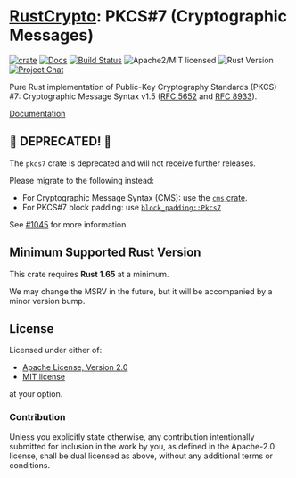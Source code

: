 # [RustCrypto]: PKCS#7 (Cryptographic Messages)

[![crate][crate-image]][crate-link]
[![Docs][docs-image]][docs-link]
[![Build Status][build-image]][build-link]
![Apache2/MIT licensed][license-image]
![Rust Version][rustc-image]
[![Project Chat][chat-image]][chat-link]

Pure Rust implementation of Public-Key Cryptography Standards (PKCS) #7:
Cryptographic Message Syntax v1.5 ([RFC 5652] and [RFC 8933]).

[Documentation][docs-link]

## 🚨 DEPRECATED! 🚨

The `pkcs7` crate is deprecated and will not receive further releases.

Please migrate to the following instead:

- For Cryptographic Message Syntax (CMS): use the [`cms` crate](https://github.com/RustCrypto/formats/tree/master/cms).
- For PKCS#7 block padding: use [`block_padding::Pkcs7`](https://docs.rs/block-padding/latest/block_padding/struct.Pkcs7.html)

See [#1045] for more information.

## Minimum Supported Rust Version

This crate requires **Rust 1.65** at a minimum.

We may change the MSRV in the future, but it will be accompanied by a minor
version bump.

## License

Licensed under either of:

 * [Apache License, Version 2.0](http://www.apache.org/licenses/LICENSE-2.0)
 * [MIT license](http://opensource.org/licenses/MIT)

at your option.

### Contribution

Unless you explicitly state otherwise, any contribution intentionally submitted
for inclusion in the work by you, as defined in the Apache-2.0 license, shall be
dual licensed as above, without any additional terms or conditions.

[//]: # (badges)

[crate-image]: https://buildstats.info/crate/pkcs7
[crate-link]: https://crates.io/crates/pkcs7
[docs-image]: https://docs.rs/pkcs7/badge.svg
[docs-link]: https://docs.rs/pkcs7/
[license-image]: https://img.shields.io/badge/license-Apache2.0/MIT-blue.svg
[rustc-image]: https://img.shields.io/badge/rustc-1.65+-blue.svg
[chat-image]: https://img.shields.io/badge/zulip-join_chat-blue.svg
[chat-link]: https://rustcrypto.zulipchat.com/#narrow/stream/300570-formats
[build-image]: https://github.com/RustCrypto/formats/workflows/pkcs7/badge.svg?branch=master&event=push
[build-link]: https://github.com/RustCrypto/formats/actions

[//]: # (links)

[RustCrypto]: https://github.com/rustcrypto
[RFC 5652]: https://datatracker.ietf.org/doc/html/rfc5652
[RFC 8933]: https://datatracker.ietf.org/doc/html/rfc8933
[#1045]: https://github.com/RustCrypto/formats/issues/1045
